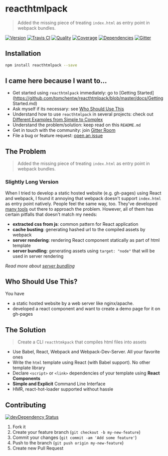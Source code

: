 # reacthtmlpack
> Added the missing piece of treating `index.html` as entry point in webpack bundles.

[![Version][npm-image]][npm-url] [![Travis CI][travis-image]][travis-url] [![Quality][codeclimate-image]][codeclimate-url] [![Coverage][codeclimate-coverage-image]][codeclimate-coverage-url] [![Dependencies][gemnasium-image]][gemnasium-url] [![Gitter][gitter-image]][gitter-url]


## Installation

```sh
npm install reacthtmlpack --save
```


## I came here because I want to...

- Get started using `reacthtmlpack` immediately: go to [Getting Started](https://github.com/tomchentw/reacthtmlpack/blob/master/docs/Getting Started.md)
- Ask myself if its necessary: see [Who Should Use This](#who-should-use-this)
- Understand how to use `reacthtmlpack` in several projects: check out [Different Examples from Simple to Complex](https://github.com/tomchentw/reacthtmlpack/blob/master/docs/Examples.md)
- Understand the problem/solution: keep read on this `README.md`
- Get in touch with the community: join [Gitter Room][gitter-url]
- File a bug or feature request: [open an issue](https://github.com/tomchentw/reacthtmlpack/issues/new)


## The Problem

> Added the missing piece of treating `index.html` as entry point in webpack bundles.

### Slightly Long Version

When I tried to develop a static hosted website (e.g. gh-pages) using React and webpack, I found it annoying that webpack doesn't support `index.html` as entry point natively. People feel the same way, too. They've developed [many tools](https://github.com/tomchentw/reacthtmlpack/blob/master/docs/Existing%20Tools.md) out there to approach the problem. However, all of them has certain pitfalls that doesn't match my needs:

* **extracted css from js**: common pattern for React application
* **cache busting**: generating hashed url to the compiled assets by webpack
* **server rendering**: rendering React component statically as part of html template
* **server bundling**: generating assets using `target: "node"` that will be used in server rendering

*Read more about [server bundling](https://github.com/tomchentw/reacthtmlpack/blob/master/docs/Existing%20Tools.md#server-bundling)*


## Who Should Use This?

You have

* a static hosted website by a web server like nginx/apache.
* developed a react component and want to create a demo page for it on gh-pages


## The Solution

> Create a CLI `reacthtmkpack` that compiles html files into assets

* Use Babel, React, Webpack and Webpack-Dev-Server. All your favorite ones
* Write the `html` template using React (with Babel support). No other template library
* Declare `<script>` or `<link>` dependencies of your template using **React Components**
* **Simple and Explicit** Command Line Interface
* HMR, react-hot-loader supported without hassle


## Contributing

[![devDependency Status][david-dm-image]][david-dm-url]

1. Fork it
2. Create your feature branch (`git checkout -b my-new-feature`)
3. Commit your changes (`git commit -am 'Add some feature'`)
4. Push to the branch (`git push origin my-new-feature`)
5. Create new Pull Request


[npm-image]: https://img.shields.io/npm/v/reacthtmlpack.svg?style=flat-square
[npm-url]: https://www.npmjs.org/package/reacthtmlpack

[travis-image]: https://img.shields.io/travis/tomchentw/reacthtmlpack.svg?style=flat-square
[travis-url]: https://travis-ci.org/tomchentw/reacthtmlpack
[codeclimate-image]: https://img.shields.io/codeclimate/github/tomchentw/reacthtmlpack.svg?style=flat-square
[codeclimate-url]: https://codeclimate.com/github/tomchentw/reacthtmlpack
[codeclimate-coverage-image]: https://img.shields.io/codeclimate/coverage/github/tomchentw/reacthtmlpack.svg?style=flat-square
[codeclimate-coverage-url]: https://codeclimate.com/github/tomchentw/reacthtmlpack
[gemnasium-image]: https://img.shields.io/gemnasium/tomchentw/reacthtmlpack.svg?style=flat-square
[gemnasium-url]: https://gemnasium.com/tomchentw/reacthtmlpack
[gitter-image]: https://badges.gitter.im/Join%20Chat.svg
[gitter-url]: https://gitter.im/tomchentw/reacthtmlpack?utm_source=badge&utm_medium=badge&utm_campaign=pr-badge&utm_content=badge
[david-dm-image]: https://img.shields.io/david/dev/tomchentw/reacthtmlpack.svg?style=flat-square
[david-dm-url]: https://david-dm.org/tomchentw/reacthtmlpack#info=devDependencies
